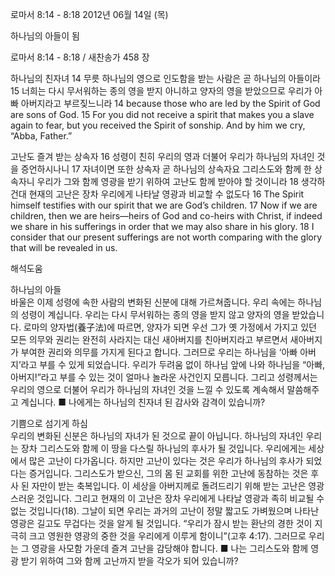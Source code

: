 로마서 8:14 - 8:18 
2012년 06월 14일 (목)

하나님의 아들이 됨



로마서 8:14 - 8:18 / 새찬송가 458 장


하나님의 친자녀
14 무릇 하나님의 영으로 인도함을 받는 사람은 곧 하나님의 아들이라 15 너희는 다시 무서워하는 종의 영을 받지 아니하고 양자의 영을 받았으므로 우리가 아빠 아버지라고 부르짖느니라
14 because those who are led by the Spirit of God are sons of God. 15 For you did not receive a spirit that makes you a slave again to fear, but you received the Spirit of sonship. And by him we cry, “Abba, Father.”

고난도 즐겨 받는 상속자
16 성령이 친히 우리의 영과 더불어 우리가 하나님의 자녀인 것을 증언하시나니 17 자녀이면 또한 상속자 곧 하나님의 상속자요 그리스도와 함께 한 상속자니 우리가 그와 함께 영광을 받기 위하여 고난도 함께 받아야 할 것이니라 18 생각하건대 현재의 고난은 장차 우리에게 나타날 영광과 비교할 수 없도다
16 The Spirit himself testifies with our spirit that we are God’s children. 17 Now if we are children, then we are heirs―heirs of God and co-heirs with Christ, if indeed we share in his sufferings in order that we may also share in his glory. 18 I consider that our present sufferings are not worth comparing with the glory that will be revealed in us.

해석도움





하나님의 아들  
바울은 이제 성령에 속한 사람의 변화된 신분에 대해 가르쳐줍니다. 우리 속에는 하나님의 성령이 계십니다. 우리는 다시 무서워하는 종의 영을 받지 않고 양자의 영을 받았습니다. 로마의 양자법(養子法)에 따르면, 양자가 되면 우선 그가 옛 가정에서 가지고 있던 모든 의무와 권리는 완전히 사라지는 대신 새아버지를 친아버지라고 부르면서 새아버지가 부여한 권리와 의무를 가지게 된다고 합니다. 그러므로 우리는 하나님을 ‘아빠 아버지’라고 부를 수 있게 되었습니다. 우리가 두려움 없이 하나님 앞에 나와 하나님을 “아빠, 아버지!”라고 부를 수 있는 것이 얼마나 놀라운 사건인지 모릅니다. 그리고 성령께서는 우리의 영으로 더불어 우리가 하나님의 자녀인 것을 느낄 수 있도록 계속해서 말씀해주고 계십니다.
■ 나에게는 하나님의 친자녀 된 감사와 감격이 있습니까?

기쁨으로 섬기게 하심  
우리의 변화된 신분은 하나님의 자녀가 된 것으로 끝이 아닙니다. 하나님의 자녀인 우리는 장차 그리스도와 함께 이 땅을 다스릴 하나님의 후사가 될 것입니다. 우리에게는 세상에서 많은 고난이 다가옵니다. 하지만 고난이 있다는 것은 우리가 하나님의 후사가 되었다는 증거입니다. 그리스도가 받으신, 그의 몸 된 교회를 위한 고난에 동참하는 것은 후사 된 자만이 받는 축복입니다. 이 세상을 아버지께로 돌려드리기 위해 받는 고난은 영광스러운 것입니다. 그리고 현재의 이 고난은 장차 우리에게 나타날 영광과 족히 비교될 수 없는 것입니다(18). 그날이 되면 우리는 과거의 고난이 정말 짧고도 가벼웠으며 나타난 영광은 길고도 무겁다는 것을 알게 될 것입니다. “우리가 잠시 받는 환난의 경한 것이 지극히 크고 영원한 영광의 중한 것을 우리에게 이루게 함이니”(고후 4:17). 그러므로 우리는 그 영광을 사모함 가운데 즐겨 고난을 감당해야 합니다.
■ 나는 그리스도와 함께 영광 받기 위하여 그와 함께 고난까지 받을 각오가 되어 있습니까?